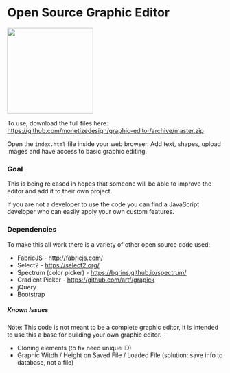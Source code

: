 # Open Source Graphic Editor

<img src="https://d3vv6lp55qjaqc.cloudfront.net/items/2w1k0m2E0w250S400a1z/Image%202018-08-22%20at%207.48.06%20AM.png?X-CloudApp-Visitor-Id=1152494&v=c105482a" style="width: 200px">

To use, download the full files here: https://github.com/monetizedesign/graphic-editor/archive/master.zip

Open the `index.html` file inside your web browser. Add text, shapes, upload images and have access to basic graphic editing.

### Goal

This is being released in hopes that someone will be able to improve the editor and add it to their own project. 

If you are not a developer to use the code you can find a JavaScript developer who can easily apply your own custom features.

### Dependencies

To make this all work there is a variety of other open source code used:

- FabricJS - http://fabricjs.com/
- Select2 - https://select2.org/
- Spectrum (color picker) - https://bgrins.github.io/spectrum/
- Gradient Picker - https://github.com/artf/grapick
- jQuery
- Bootstrap


##### Known Issues

Note: This code is not meant to be a complete graphic editor, it is intended to use this a base for building your own graphic editor.

- Cloning elements (to fix need unique ID)
- Graphic Witdh / Height on Saved File / Loaded File (solution: save info to database, not a file)
